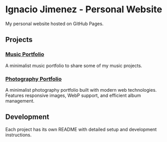 # Ignacio Jimenez - Personal Website

My personal website hosted on GitHub Pages.

## Projects

### [Music Portfolio](/music)
A minimalist music portfolio to share some of my music projects.

### [Photography Portfolio](/photography)
A minimalist photography portfolio built with modern web technologies. Features responsive images, WebP support, and efficient album management.

## Development

Each project has its own README with detailed setup and development instructions.
